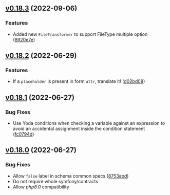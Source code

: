 ## [v0.18.3](https://github.com/rezozero/Liform/compare/v0.18.2...v0.18.3) (2022-09-06)

### Features

* Added new `FileTransformer` to support FileType multiple option ([8920e7e](https://github.com/rezozero/Liform/commit/8920e7e0c4bc5f7cdfc08389ba071c44c327369f))

## [v0.18.2](https://github.com/rezozero/Liform/compare/v0.18.1...v0.18.2) (2022-06-29)

### Features

* If a `placeholder` is present in form `attr`, translate it! ([d02bd08](https://github.com/rezozero/Liform/commit/d02bd0868c67404f39a313cf5f883c21361628f0))

## [v0.18.1](https://github.com/rezozero/Liform/compare/v0.18.0...v0.18.1) (2022-06-27)

### Bug Fixes

* Use Yoda conditions when checking a variable against an expression to avoid an accidental assignment inside the condition statement ([fc0794d](https://github.com/rezozero/Liform/commit/fc0794d3eafe197de2ce2b3ade1b0600207d155b))

## [v0.18.0](https://github.com/rezozero/Liform/compare/v0.17.0...v0.18.0) (2022-06-27)

### Bug Fixes

* Allow `false` label in schema common specs ([8753abd](https://github.com/rezozero/Liform/commit/8753abde705ac33bc6036dfe9c7b227dc702b875))
* Do not require whole symfony/contracts
* Allow *php8.0* compatibility

